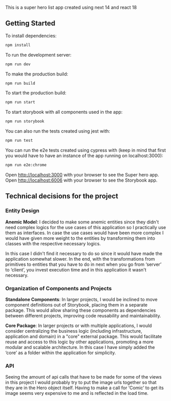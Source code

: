 This is a super hero list app created using next 14 and react 18

## Getting Started

To install dependencies:

```bash
npm install
```

To run the development server:

```bash
npm run dev
```

To make the production build:

```bash
npm run build
```


To start the production build:

```bash
npm run start
```

To start storybook with all components used in the app:

```bash
npm run storybook
```

You can also run the tests created using jest with:

```bash
npm run test
```

You can run the e2e tests created using cypress with (keep in mind that first you would have to have an instance of the app running on localhost:3000):

```bash
npm run e2e:chrome
```

Open [http://localhost:3000](http://localhost:3000) with your browser to see the Super hero app.
Open [http://localhost:6006](http://localhost:6006) with your browser to see the Storybook app.

## Technical decisions for the project

### Entity Design
**Anemic Model**: I decided to make some anemic entities since they didn't need complex logics for the use cases of this application so I practically use them as interfaces. In case the use cases would have been more complex I would have given more weight to the entities by transforming them into classes with the respective necessary logics.

In this case I didn't find it necessary to do so since it would have made the application somewhat slower. In the end, with the transformations from primitives to entities that you have to do in next when you go from ‘server’ to ‘client’, you invest execution time and in this application it wasn't necessary.

### Organization of Components and Projects
**Standalone Components**: In larger projects, I would be inclined to move component definitions out of Storybook, placing them in a separate package. This would allow sharing these components as dependencies between different projects, improving code reusability and maintainability.
  
**Core Package**: In larger projects or with multiple applications, I would consider centralizing the business logic (including infrastructure, application and domain) in a "core" external package. This would facilitate reuse and access to this logic by other applications, promoting a more modular and scalable architecture. In this case I have simply added the ‘core’ as a folder within the application for simplicity.

### API
Seeing the amount of api calls that have to be made for some of the views in this project I would probably try to put the image urls together so that they are in the Hero object itself. Having to make a call for ‘Comic’ to get its image seems very expensive to me and is reflected in the load time.

